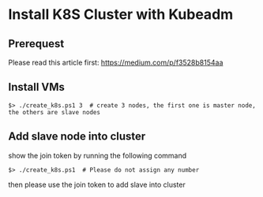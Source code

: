 # Install K8S Cluster with Kubeadm

## Prerequest
Please read this article first: https://medium.com/p/f3528b8154aa

## Install VMs
```commandline
$> ./create_k8s.ps1 3  # create 3 nodes, the first one is master node, the others are slave nodes 
```

## Add slave node into cluster
show the join token by running the following command
```commandline
$> ./create_k8s.ps1  # Please do not assign any number
```  
then please use the join token to add slave into cluster